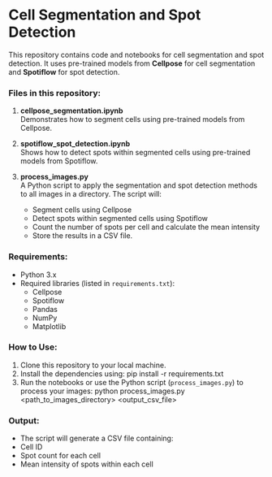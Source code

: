 # Cell Segmentation and Spot Detection

This repository contains code and notebooks for cell segmentation and spot detection. It uses pre-trained models from **Cellpose** for cell segmentation and **Spotiflow** for spot detection.

### Files in this repository:
1. **cellpose_segmentation.ipynb**  
   Demonstrates how to segment cells using pre-trained models from Cellpose.

2. **spotiflow_spot_detection.ipynb**  
   Shows how to detect spots within segmented cells using pre-trained models from Spotiflow.

3. **process_images.py**  
   A Python script to apply the segmentation and spot detection methods to all images in a directory. The script will:
   - Segment cells using Cellpose
   - Detect spots within segmented cells using Spotiflow
   - Count the number of spots per cell and calculate the mean intensity
   - Store the results in a CSV file.

### Requirements:
- Python 3.x
- Required libraries (listed in `requirements.txt`):
  - Cellpose
  - Spotiflow
  - Pandas
  - NumPy
  - Matplotlib

### How to Use:
1. Clone this repository to your local machine.
2. Install the dependencies using:
pip install -r requirements.txt
3. Run the notebooks or use the Python script (`process_images.py`) to process your images:
python process_images.py <path_to_images_directory> <output_csv_file>

### Output:
- The script will generate a CSV file containing:
- Cell ID
- Spot count for each cell
- Mean intensity of spots within each cell






